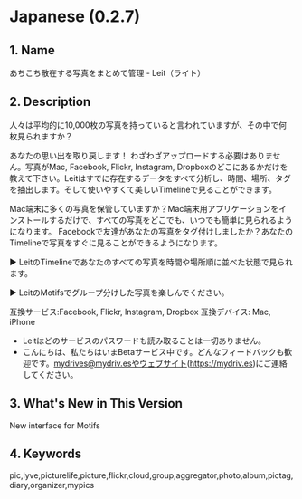 Japanese (0.2.7)
================
## 1. Name
あちこち散在する写真をまとめて管理 - Leit（ライト）

## 2. Description
人々は平均的に10,000枚の写真を持っていると言われていますが、その中で何枚見られますか？

あなたの思い出を取り戻します！ わざわざアップロードする必要はありません。写真がMac, Facebook, Flickr, Instagram, Dropboxのどこにあるかだけを教えて下さい。Leitはすでに存在するデータをすべて分析し、時間、場所、タグを抽出します。そして使いやすくて美しいTimelineで見ることができます。

Mac端末に多くの写真を保管していますか？Mac端末用アプリケーションをインストールするだけで、すべての写真をどこでも、いつでも簡単に見られるようになります。
Facebookで友達があなたの写真をタグ付けしましたか？あなたのTimelineで写真をすぐに見ることができるようになります。

▶ LeitのTimelineであなたのすべての写真を時間や場所順に並べた状態で見られます。

▶ LeitのMotifsでグループ分けした写真を楽しんでください。

互換サービス:Facebook, Flickr, Instagram, Dropbox
互換デバイス: Mac, iPhone

* Leitはどのサービスのパスワードも読み取ることは一切ありません。
* こんにちは、私たちはいまBetaサービス中です。どんなフィードバックも歓迎です。mydrives@mydriv.esやウェブサイト(https://mydriv.es)にご連絡してください。

## 3. What's New in This Version
New interface for Motifs

## 4. Keywords
pic,lyve,picturelife,picture,flickr,cloud,group,aggregator,photo,album,pictag,diary,organizer,mypics